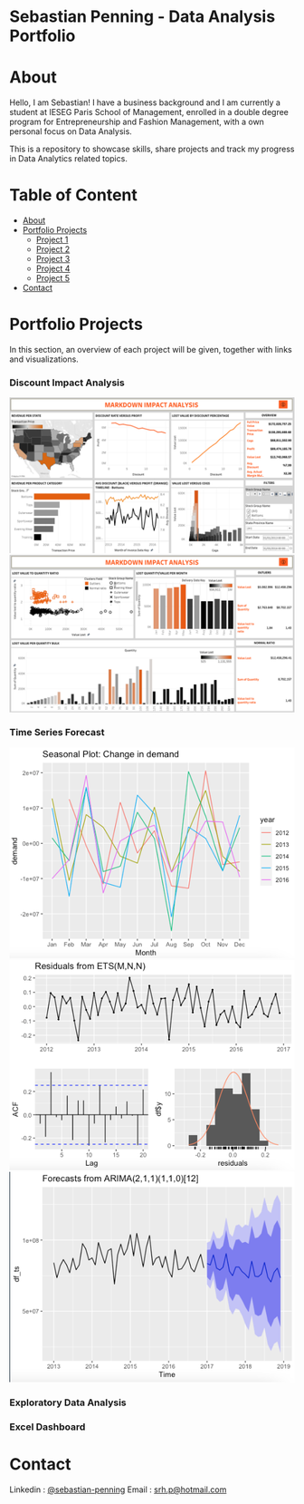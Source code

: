 # Sebastian Penning - Data Analysis Portfolio

# About

Hello, I am Sebastian! I have a business background and I am currently a student at IESEG Paris School of Management, enrolled in a double degree program for Entrepreneurship and Fashion Management, with a own personal focus on Data Analysis. 

This is a repository to showcase skills, share projects and track my progress in Data Analytics related topics.

# Table of Content
- [About](#about)
- [Portfolio Projects](#portfolio-projects)
  - [Project 1](#project-1)
  - [Project 2](#project-2)
  - [Project 3](#project-3)
  - [Project 4](#project-4)
  - [Project 5](#project-5)
- [Contact](#contact) 

# Portfolio Projects 

In this section, an overview of each project will be given, together with links and visualizations. 

### Discount Impact Analysis

![alt text](https://github.com/sebastianpenning/sebas_portfolio/blob/main/discount_impact_1.png?raw=true)
![alt text](https://github.com/sebastianpenning/sebas_portfolio/blob/main/discount_impact_2.png?raw=true)

### Time Series Forecast

![alt text](https://github.com/sebastianpenning/sebas_portfolio/blob/main/time_series_1.png?raw=true)
![alt text](https://github.com/sebastianpenning/sebas_portfolio/blob/main/time_series_2.png?raw=true)
![alt text](https://github.com/sebastianpenning/sebas_portfolio/blob/main/time_series_3.png?raw=true)

### Exploratory Data Analysis

### Excel Dashboard

# Contact 

Linkedin : [@sebastian-penning](https://www.linkedin.com/in/sebastian-penning)
Email : srh.p@hotmail.com 
